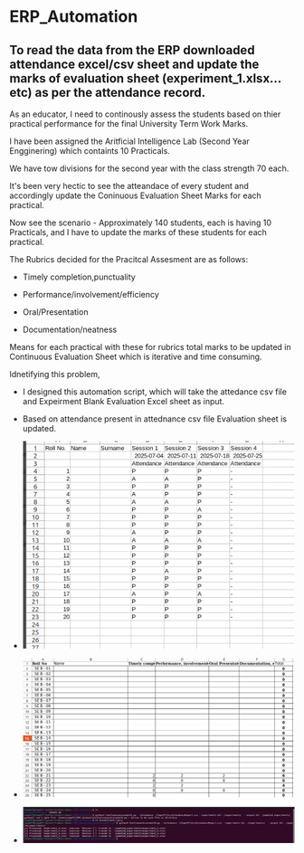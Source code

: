 # ERP_Automation

## To read the data from the ERP downloaded attendance excel/csv sheet and update the marks of evaluation sheet (experiment_1.xlsx…etc) as per the attendance record.

As an educator, I need to continously assess the students based on thier practical performance for the final University Term Work Marks.

I have been assigned the Aritficial Intelligence Lab (Second Year Engginering) which containts 10 Practicals. 

We have tow divisions for the second year with the class strength 70 each.

It's been very hectic to see the atteandace of every student and accordingly update the Coninuous Evaluation Sheet Marks for each practical.

Now see the scenario - Approximately 140 students, each is having 10 Practicals, and I have to update the marks of these students for each practical.

The Rubrics decided for the Pracitcal Assesment are as follows:

- Timely completion,punctuality
  
- Performance/involvement/efficiency
  
- Oral/Presentation
  
- Documentation/neatness
  
Means for each practical with these for rubrics total marks to be updated in Continuous Evaluation Sheet which is iterative and time consuming.

Idnetifying this problem, 

- I designed this automation script, which will take the attedance csv file and Expeirment Blank Evaluation Excel sheet as input.
  
- Based on attendance present in attednance csv file Evaluation sheet is updated.

-  ![Attendance Input CSV File](Images/InputCSVFile.png)
-  ![Input Continuous Evaluation Sheet](Images/ContinousEvaluationSheet.png)
-  ![Application Execution - Step 3](Images/ExecutionOutput.png)

  



